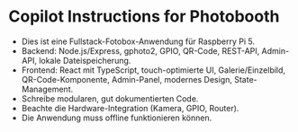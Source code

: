 <!-- Use this file to provide workspace-specific custom instructions to Copilot. For more details, visit https://code.visualstudio.com/docs/copilot/copilot-customization#_use-a-githubcopilotinstructionsmd-file -->

# Copilot Instructions for Photobooth

- Dies ist eine Fullstack-Fotobox-Anwendung für Raspberry Pi 5.
- Backend: Node.js/Express, gphoto2, GPIO, QR-Code, REST-API, Admin-API, lokale Dateispeicherung.
- Frontend: React mit TypeScript, touch-optimierte UI, Galerie/Einzelbild, QR-Code-Komponente, Admin-Panel, modernes Design, State-Management.
- Schreibe modularen, gut dokumentierten Code.
- Beachte die Hardware-Integration (Kamera, GPIO, Router).
- Die Anwendung muss offline funktionieren können.

